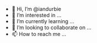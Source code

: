 - 👋 Hi, I’m @iandurbie
- 👀 I’m interested in ...
- 🌱 I’m currently learning ...
- 💞️ I’m looking to collaborate on ...
- 📫 How to reach me ...

<!---
iandurbie/iandurbie is a ✨ special ✨ repository because its `README.md` (this file) appears on your GitHub profile.
You can click the Preview link to take a look at your changes.
--->
